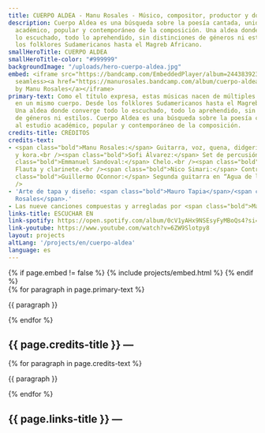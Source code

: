 ```yaml
---
title: CUERPO ALDEA - Manu Rosales - Músico, compositor, productor y docente
description: Cuerpo Aldea es una búsqueda sobre la poesía cantada, unida al estudio
  académico, popular y contemporáneo de la composición. Una aldea donde converge todo
  lo escuchado, todo lo aprehendido, sin distinciones de géneros ni estilos. Desde
  los folklores Sudamericanos hasta el Magreb Africano.
smallHeroTitle: CUERPO ALDEA
smallHeroTitle-color: "#999999"
backgroundImage: "/uploads/hero-cuerpo-aldea.jpg"
embed: <iframe src="https://bandcamp.com/EmbeddedPlayer/album=2443839239/size=large/bgcol=333333/linkcol=ffffff/minimal=true/transparent=true/"
  seamless><a href="https://manurosales.bandcamp.com/album/cuerpo-aldea">Cuerpo Aldea
  by Manu Rosales</a></iframe>
primary-text: Como el título expresa, estas músicas nacen de múltiples culturas dialogando
  en un mismo cuerpo. Desde los folklores Sudamericanos hasta el Magreb Africano.
  Una aldea donde converge todo lo escuchado, todo lo aprehendido, sin distinciones
  de géneros ni estilos. Cuerpo Aldea es una búsqueda sobre la poesía cantada, unida
  al estudio académico, popular y contemporáneo de la composición.
credits-title: CRÉDITOS
credits-text:
- <span class="bold">Manu Rosales:</span> Guitarra, voz, quena, didgeridoo, sicus
  y kora.<br /><span class="bold">Sofi Álvarez:</span> Set de percusión.<br /><span
  class="bold">Emmanuel Sandoval:</span> Chelo.<br /><span class="bold">Juan Klas:</span>
  Flauta y clarinete.<br /><span class="bold">Nico Simari:</span> Contrabajo.<br /><span
  class="bold">Guillermo OConnor:</span> Segunda guitarra en “Agua de lo imposible”.<br
  />
- 'Arte de tapa y diseño: <span class="bold">Mauro Tapia</span>/<span class="bold">Lucía
  Rosales</span>.'
- Las nueve canciones compuestas y arregladas por <span class="bold">Manu Rosales</span>.
links-title: ESCUCHAR EN
link-spotify: https://open.spotify.com/album/0cV1yAHx9NSEsyFyMBoQs4?si=rsyG5TeWS0SCUgJRZL8JBg
link-youtube: https://www.youtube.com/watch?v=6ZW9Slotpy8
layout: projects
altLang: '/projects/en/cuerpo-aldea'
language: es
---
```


<section>
    {% if page.embed != false %}
        {% include projects/embed.html %}
    {% endif %}
    <div>
        {% for paragraph in page.primary-text %}
            <p>
                {{ paragraph }}
            </p>
        {% endfor %}
    </div>
    <h2>
        {{ page.credits-title }} —
    </h2>
    <div>
        {% for paragraph in page.credits-text %}
            <p>
                {{ paragraph }}
            </p>
        {% endfor %}
    </div>
    <h2>
        {{ page.links-title }} —
    </h2>
    <div id="bio-text-links">
        <a href="{{ page.link-spotify }}">
            <i class="fa-brands fa-spotify"></i>
        </a>
        <a href="{{ page.link-youtube }}">
            <i class="fa-brands fa-youtube"></i>
        </a>
    </div>
</section>